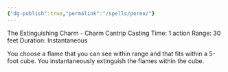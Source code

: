 ```yaml
---
{"dg-publish":true,"permalink":"/spells/pereo/"}
---
```


The Extinguishing Charm - Charm Cantrip 
Casting Time: 1 action 
Range: 30 feet 
Duration: Instantaneous 

You choose a flame that you can see within range and that fits within a 5-foot cube. You instantaneously extinguish the flames within the cube. 